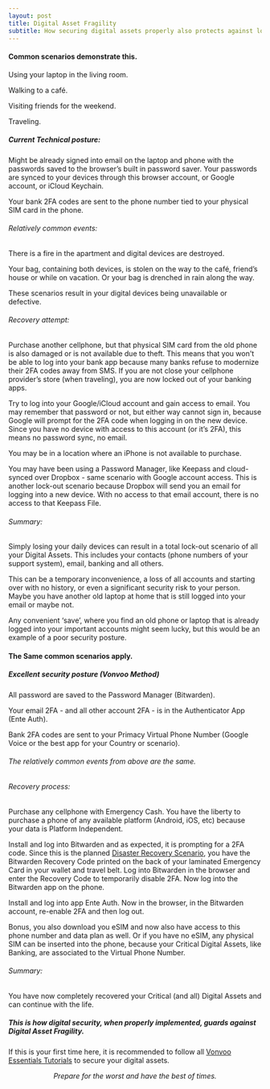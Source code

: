 ```yaml
---
layout: post
title: Digital Asset Fragility
subtitle: How securing digital assets properly also protects against losing digital assets
---
```


#### Common scenarios demonstrate this.
Using your laptop in the living room.

Walking to a café.

Visiting friends for the weekend.

Traveling.
##### Current Technical posture:
Might be already signed into email on the laptop and phone with the passwords saved to the browser’s built in password saver. Your passwords are synced to your devices through this browser account, or Google account, or iCloud Keychain.

Your bank 2FA codes are sent to the phone number tied to your physical SIM card in the phone.

###### Relatively common events:
There is a fire in the apartment and digital devices are destroyed. 

Your bag, containing both devices, is stolen on the way to the café, friend’s house or while on vacation. Or your bag is drenched in rain along the way.

These scenarios result in your digital devices being unavailable or defective.

###### Recovery attempt:
Purchase another cellphone, but that physical SIM card from the old phone is also damaged or is not available due to theft. This means that you won't be able to log into your bank app because many banks refuse to modernize their 2FA codes away from SMS. If you are not close your cellphone provider’s store (when traveling), you are now locked out of your banking apps.

Try to log into your Google/iCloud account and gain access to email. You may remember that password or not, but either way cannot sign in, because Google will prompt for the 2FA code when logging in on the new device. Since you have no device with access to this account (or it’s 2FA), this means no password sync, no email.

You may be in a location where an iPhone is not available to purchase. 

You may have been using a Password Manager, like Keepass and cloud-synced over Dropbox - same scenario with Google account access. This is another lock-out scenario because Dropbox will send you an email for logging into a new device. With no access to that email account, there is no access to that Keepass File.

###### Summary:
Simply losing your daily devices can result in a total lock-out scenario of all your Digital Assets. This includes your contacts (phone numbers of your support system), email, banking and all others. 

This can be a temporary inconvenience, a loss of all accounts and starting over with no history, or even a significant security risk to your person. Maybe you have another old laptop at home that is still logged into your email or maybe not.

Any convenient ‘save’, where you find an old phone or laptop that is already logged into your important accounts might seem lucky, but this would be an example of a poor security posture.

#### The Same common scenarios apply.

##### Excellent security posture (Vonvoo Method)
All password are saved to the Password Manager (Bitwarden).

Your email 2FA - and all other account 2FA - is in the Authenticator App (Ente Auth).

Bank 2FA codes are sent to your Primacy Virtual Phone Number (Google Voice or the best app for your Country or scenario).

###### The relatively common events from above are the same.
###### Recovery process:
Purchase any cellphone with Emergency Cash. You have the liberty to purchase a phone of any available platform (Android, iOS, etc) because your data is Platform Independent.

Install and log into Bitwarden and as expected, it is prompting for a 2FA code. Since this is the planned [Disaster Recovery Scenario](https://docs.vonvoo.com/en/latest/password%20manager%20continued.html "Disaster Recovery Scenario"), you have the Bitwarden Recovery Code printed on the back of your laminated Emergency Card in your wallet and travel belt. Log into Bitwarden in the browser and enter the Recovery Code to temporarily disable 2FA. Now log into the Bitwarden app on the phone. 

Install and log into app Ente Auth. Now in the browser, in the Bitwarden account, re-enable 2FA and then log out.

Bonus, you also download you eSIM and now also have access to this phone number and data plan as well. Or if you have no eSIM, any physical SIM can be inserted into the phone, because your Critical Digital Assets, like Banking, are associated to the Virtual Phone Number.

###### Summary:
You have now completely recovered your Critical (and all) Digital Assets and can continue with the life.
##### This is how digital security, when properly implemented, guards against Digital Asset Fragility.

If this is your first time here, it is recommended to follow all [Vonvoo Essentials Tutorials](https://docs.vonvoo.com/en/latest/index.html "Vonvoo Essentials Tutorials") to secure your digital assets.

<p style="text-align: center;"> <i>Prepare for the worst and have the best of times. </i></p> 
